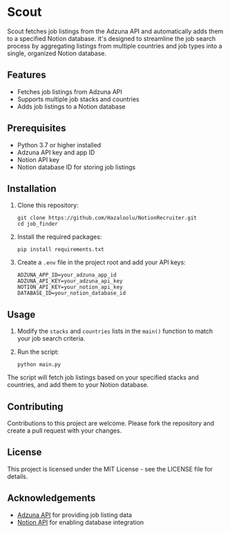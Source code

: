 # Scout

Scout fetches job listings from the Adzuna API and automatically adds them to a specified Notion database. It's designed to streamline the job search process by aggregating listings from multiple countries and job types into a single, organized Notion database.

## Features

- Fetches job listings from Adzuna API
- Supports multiple job stacks and countries
- Adds job listings to a Notion database

## Prerequisites

- Python 3.7 or higher installed
- Adzuna API key and app ID
- Notion API key
- Notion database ID for storing job listings

## Installation

1. Clone this repository:
   ```
   git clone https://github.com/Hazaloolu/NotionRecruiter.git
   cd job_finder
   ```

2. Install the required packages:
   ```
   pip install requirements.txt
   ```

3. Create a `.env` file in the project root and add your API keys:
   ```
   ADZUNA_APP_ID=your_adzuna_app_id
   ADZUNA_API_KEY=your_adzuna_api_key
   NOTION_API_KEY=your_notion_api_key
   DATABASE_ID=your_notion_database_id
   ```

## Usage

1. Modify the `stacks` and `countries` lists in the `main()` function to match your job search criteria.

2. Run the script:
   ```
   python main.py
   ```

The script will fetch job listings based on your specified stacks and countries, and add them to your Notion database.

## Contributing

Contributions to this project are welcome. Please fork the repository and create a pull request with your changes.

## License

This project is licensed under the MIT License - see the LICENSE file for details.

## Acknowledgements

- [Adzuna API](https://developer.adzuna.com/) for providing job listing data
- [Notion API](https://developers.notion.com/) for enabling database integration
